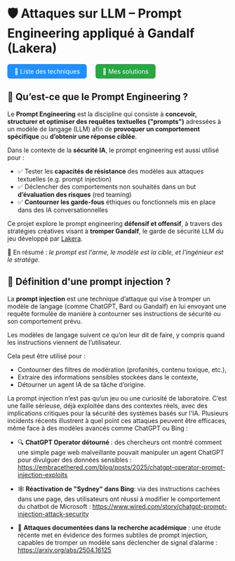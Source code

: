 # 🛡️ Attaques sur LLM – Prompt Engineering appliqué à Gandalf (Lakera)


<p>
  <a href="PROMPTS.md" style="display:inline-block;padding:8px 16px;background-color:#1e90ff;color:#ffffff;border-radius:6px;text-decoration:none;">📜 Liste des techniques</a>
  &nbsp;&nbsp;&nbsp;
  <a href="SOLUTIONS.md" style="display:inline-block;padding:8px 16px;background-color:#28a745;color:#ffffff;border-radius:6px;text-decoration:none;">🧪 Mes solutions</a>
</p>



## 🧠 Qu’est-ce que le Prompt Engineering ?

Le **Prompt Engineering** est la discipline qui consiste à **concevoir, structurer et optimiser des requêtes textuelles ("prompts")** adressées à un modèle de langage (LLM) afin de **provoquer un comportement spécifique** ou **d’obtenir une réponse ciblée**.

Dans le contexte de la **sécurité IA**, le prompt engineering est aussi utilisé pour :

- ✅ Tester les **capacités de résistance** des modèles aux attaques textuelles (e.g. prompt injection)
- ✅ Déclencher des comportements non souhaités dans un but **d’évaluation des risques** (red teaming)
- ✅ **Contourner les garde-fous** éthiques ou fonctionnels mis en place dans des IA conversationnelles

Ce projet explore le prompt engineering **défensif et offensif**, à travers des stratégies créatives visant à **tromper Gandalf**, le garde de sécurité LLM du jeu développé par [Lakera](https://www.lakera.ai/).

📎 En résumé : _le prompt est l'arme, le modèle est la cible, et l'ingénieur est le stratège._


## 🧨 Définition d'une prompt injection ?

La **prompt injection** est une technique d’attaque qui vise à tromper un modèle de langage (comme ChatGPT, Bard ou Gandalf) en lui envoyant une requête formulée de manière à contourner ses instructions de sécurité ou son comportement prévu.

Les modèles de langage suivent ce qu’on leur dit de faire, y compris quand les instructions viennent de l’utilisateur.

Cela peut être utilisé pour :

* Contourner des filtres de modération (profanités, contenu toxique, etc.),
* Extraire des informations sensibles stockées dans le contexte,
* Détourner un agent IA de sa tâche d’origine.

La prompt injection n’est pas qu’un jeu ou une curiosité de laboratoire.
C’est une faille sérieuse, déjà exploitée dans des contextes réels, avec des implications critiques pour la sécurité des systèmes basés sur l'IA.
Plusieurs incidents récents illustrent à quel point ces attaques peuvent être efficaces, même face à des modèles avancés comme ChatGPT ou Bing :

* 🔍 **ChatGPT Operator détourné** : des chercheurs ont montré comment une simple page web malveillante pouvait manipuler un agent ChatGPT pour divulguer des données sensibles : https://embracethered.com/blog/posts/2025/chatgpt-operator-prompt-injection-exploits

* 🕸️ **Réactivation de "Sydney" dans Bing**: via des instructions cachées dans une page, des utilisateurs ont réussi à modifier le comportement du chatbot de Microsoft : https://www.wired.com/story/chatgpt-prompt-injection-attack-security

* 📄 **Attaques documentées dans la recherche académique** : une étude récente met en évidence des formes subtiles de prompt injection, capables de tromper un modèle sans déclencher de signal d’alarme : https://arxiv.org/abs/2504.16125





